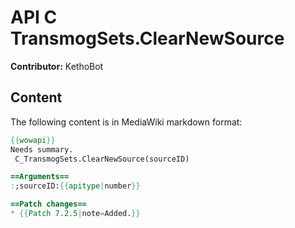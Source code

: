 # API C TransmogSets.ClearNewSource

**Contributor:** KethoBot

## Content

The following content is in MediaWiki markdown format:

```mediawiki
{{wowapi}}
Needs summary.
 C_TransmogSets.ClearNewSource(sourceID)

==Arguments==
:;sourceID:{{apitype|number}}

==Patch changes==
* {{Patch 7.2.5|note=Added.}}
```